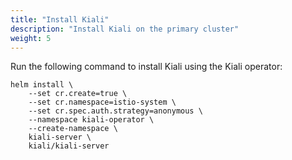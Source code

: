 ```yaml
---
title: "Install Kiali"
description: "Install Kiali on the primary cluster"
weight: 5
---
```


Run the following command to install Kiali using the Kiali operator:

```
helm install \ 
    --set cr.create=true \ 
    --set cr.namespace=istio-system \ 
    --set cr.spec.auth.strategy=anonymous \ 
    --namespace kiali-operator \ 
    --create-namespace \ 
    kiali-server \ 
    kiali/kiali-server
```